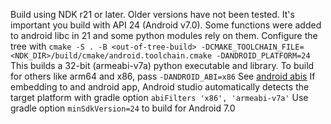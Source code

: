 Build using NDK r21 or later. Older versions have not been tested.
It's important you build with API 24 (Android v7.0). Some functions were added to android libc in 21 and some python modules rely on them.
Configure the tree with
`cmake -S . -B <out-of-tree-build> -DCMAKE_TOOLCHAIN_FILE=<NDK_DIR>/build/cmake/android.toolchain.cmake -DANDROID_PLATFORM=24`
This builds a 32-bit (armeabi-v7a) python executable and library. To build for others like arm64 and x86, pass `-DANDROID_ABI=x86`
See [android abis](https://developer.android.com/ndk/guides/cmake#android_abi)
If embedding to and android app, Android studio automatically detects the target platform with gradle option `abiFilters 'x86', 'armeabi-v7a'`
Use gradle option `minSdkVersion=24` to build for Android 7.0
